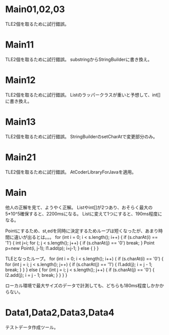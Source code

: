 # Main01,02,03
TLE2個を取るために試行錯誤。

# Main11
TLE2個を取るために試行錯誤。
substringからStringBuilderに書き換え。

# Main12
TLE2個を取るために試行錯誤。
List<Integer>のラッパークラスが重いと予想して、int[]に書き換え。

# Main13
TLE2個を取るために試行錯誤。
StringBuilderのsetCharAtで変更部分のみ。

# Main21
TLE2個を取るために試行錯誤。
AtCoderLibraryForJavaを適用。

# Main
他人の正解を見て、ようやく正解。
List<Integer>やint[]が2つあり、おそらく最大の5*10^5確保すると、2200msになる。
List<Point>に変えて1つにすると、190ms程度になる。

Pointにするため、st,edを同時に決定するためループは短くなったが、あまり時間に違いが出るとは。。。
		for (int i = 0; i < s.length(); i++) {
			if (s.charAt(i) == '1') {
				int j=i;
				for (; j < s.length(); j++) {
					if (s.charAt(j) == '0') break;
				}
				Point p=new Point(i, j-1);
				l1.add(p);
				i=j-1;
			} else {
			}
		}

TLEとなったループ。
		for (int i = 0; i < s.length(); i++) {
			if (s.charAt(i) == '0') {
				for (int j = i; j < s.length(); j++) {
					if (s.charAt(j) == '1') {
						l1.add(j);
						i = j - 1;
						break;
					}
				}
			} else {
				for (int j = i; j < s.length(); j++) {
					if (s.charAt(j) == '0') {
						l2.add(j);
						i = j - 1;
						break;
					}
				}
			}
		}

ローカル環境で最大サイズのデータで計測しても、どちらも180ms程度しかかからない。

# Data1,Data2,Data3,Data4
テストデータ作成ツール。
